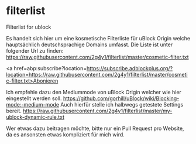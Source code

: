 # filterlist
Filterlist for ublock

Es handelt sich hier um eine kosmetische Filterliste für uBlock Origin welche hauptsächlich deutschsprachige Domains umfasst.
Die Liste ist unter folgender Url zu finden: https://raw.githubusercontent.com/2g4y1/filterlist/master/cosmetic-filter.txt

<a href=abp:subscribe?location=https://subscribe.adblockplus.org/?location=https://raw.githubusercontent.com/2g4y1/filterlist/master/cosmetic-filter.txt>Abonieren</a>


Ich empfehle dazu den Mediummode von uBlock Origin welcher wie hier eingestellt werden soll. https://github.com/gorhill/uBlock/wiki/Blocking-mode:-medium-mode
Auch hierfür stelle ich halbwegs getestete Settings bereit. https://raw.githubusercontent.com/2g4y1/filterlist/master/my-ublock-dynamic-rule.txt


Wer etwas dazu beitragen möchte, bitte nur ein Pull Request pro Website, da es ansonsten etwas kompliziert für mich wird.



